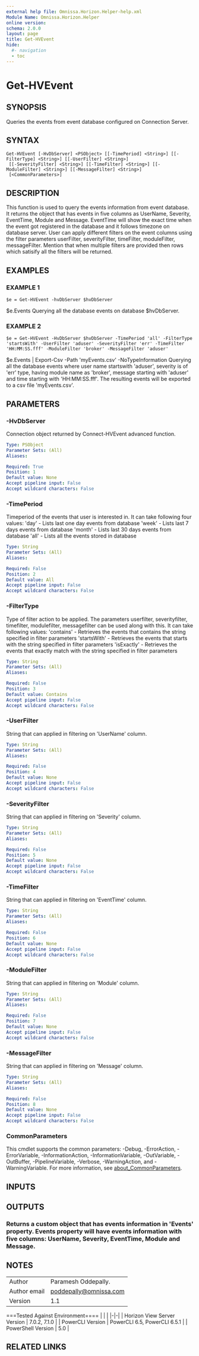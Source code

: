```yaml
---
external help file: Omnissa.Horizon.Helper-help.xml
Module Name: Omnissa.Horizon.Helper
online version:
schema: 2.0.0
layout: page
title: Get-HVEvent
hide:
  #- navigation
  - toc
---
```


# Get-HVEvent

## SYNOPSIS
Queries the events from event database configured on Connection Server.

## SYNTAX

```
Get-HVEvent [-HvDbServer] <PSObject> [[-TimePeriod] <String>] [[-FilterType] <String>] [[-UserFilter] <String>]
 [[-SeverityFilter] <String>] [[-TimeFilter] <String>] [[-ModuleFilter] <String>] [[-MessageFilter] <String>]
 [<CommonParameters>]
```

## DESCRIPTION
This function is used to query the events information from event database.
It returns the object that has events in five columns as UserName, Severity, EventTime, Module and Message.
EventTime will show the exact time when the event got registered in the database and it follows timezone on database server.
User can apply different filters on the event columns using the filter parameters userFilter, severityFilter, timeFilter, moduleFilter, messageFilter.
Mention that when multiple filters are provided then rows which satisify all the filters will be returned.

## EXAMPLES

### EXAMPLE 1
```
$e = Get-HVEvent -hvDbServer $hvDbServer
```

$e.Events
Querying all the database events on database $hvDbServer.

### EXAMPLE 2
```
$e = Get-HVEvent -HvDbServer $hvDbServer -TimePeriod 'all' -FilterType 'startsWith' -UserFilter 'aduser' -SeverityFilter 'err' -TimeFilter 'HH:MM:SS.fff' -ModuleFilter 'broker' -MessageFilter 'aduser'
```

$e.Events | Export-Csv -Path 'myEvents.csv' -NoTypeInformation
Querying all the database events where user name startswith 'aduser', severity is of 'err' type, having module name as 'broker', message starting with 'aduser' and time starting with 'HH:MM:SS.fff'.
The resulting events will be exported to a csv file 'myEvents.csv'.

## PARAMETERS

### -HvDbServer
Connection object returned by Connect-HVEvent advanced function.

```yaml
Type: PSObject
Parameter Sets: (All)
Aliases:

Required: True
Position: 1
Default value: None
Accept pipeline input: False
Accept wildcard characters: False
```

### -TimePeriod
Timeperiod of the events that user is interested in.
It can take following four values:
   'day' - Lists last one day events from database
   'week' - Lists last 7 days events from database
   'month' - Lists last 30 days events from database
   'all' - Lists all the events stored in database

```yaml
Type: String
Parameter Sets: (All)
Aliases:

Required: False
Position: 2
Default value: All
Accept pipeline input: False
Accept wildcard characters: False
```

### -FilterType
Type of filter action to be applied.
The parameters userfilter, severityfilter, timefilter, modulefilter, messagefilter can be used along with this.
It can take following values:
   'contains' - Retrieves the events that contains the string specified in filter parameters
   'startsWith' - Retrieves the events that starts with the string specified in filter parameters
   'isExactly' - Retrieves the events that exactly match with the string specified in filter parameters

```yaml
Type: String
Parameter Sets: (All)
Aliases:

Required: False
Position: 3
Default value: Contains
Accept pipeline input: False
Accept wildcard characters: False
```

### -UserFilter
String that can applied in filtering on 'UserName' column.

```yaml
Type: String
Parameter Sets: (All)
Aliases:

Required: False
Position: 4
Default value: None
Accept pipeline input: False
Accept wildcard characters: False
```

### -SeverityFilter
String that can applied in filtering on 'Severity' column.

```yaml
Type: String
Parameter Sets: (All)
Aliases:

Required: False
Position: 5
Default value: None
Accept pipeline input: False
Accept wildcard characters: False
```

### -TimeFilter
String that can applied in filtering on 'EventTime' column.

```yaml
Type: String
Parameter Sets: (All)
Aliases:

Required: False
Position: 6
Default value: None
Accept pipeline input: False
Accept wildcard characters: False
```

### -ModuleFilter
String that can applied in filtering on 'Module' column.

```yaml
Type: String
Parameter Sets: (All)
Aliases:

Required: False
Position: 7
Default value: None
Accept pipeline input: False
Accept wildcard characters: False
```

### -MessageFilter
String that can applied in filtering on 'Message' column.

```yaml
Type: String
Parameter Sets: (All)
Aliases:

Required: False
Position: 8
Default value: None
Accept pipeline input: False
Accept wildcard characters: False
```

### CommonParameters
This cmdlet supports the common parameters: -Debug, -ErrorAction, -ErrorVariable, -InformationAction, -InformationVariable, -OutVariable, -OutBuffer, -PipelineVariable, -Verbose, -WarningAction, and -WarningVariable. For more information, see [about_CommonParameters](http://go.microsoft.com/fwlink/?LinkID=113216).

## INPUTS

## OUTPUTS

### Returns a custom object that has events information in 'Events' property. Events property will have events information with five columns: UserName, Severity, EventTime, Module and Message.
## NOTES
| | |
|-|-|
| Author | Paramesh Oddepally. |
| Author email | poddepally@omnissa.com |
| Version | 1.1 |

===Tested Against Environment====
| | |
|-|-|
| Horizon View Server Version | 7.0.2, 7.1.0 |
| PowerCLI Version | PowerCLI 6.5, PowerCLI 6.5.1 |
| PowerShell Version | 5.0 |

## RELATED LINKS

